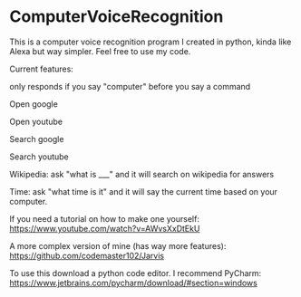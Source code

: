 # ComputerVoiceRecognition
 This is a computer voice recognition program I created in python, kinda like Alexa but way simpler.
 Feel free to use my code.
 
 Current features:
 
 only responds if you say "computer" before you say a command
 
 Open google
 
 Open youtube
 
 Search google
 
 Search youtube
 
 Wikipedia: ask "what is ___" and it will search on wikipedia for answers
 
 Time: ask "what time is it" and it will say the current time based on your computer.

If you need a tutorial on how to make one yourself: https://www.youtube.com/watch?v=AWvsXxDtEkU

A more complex version of mine (has way more features): https://github.com/codemaster102/Jarvis

To use this download a python code editor. I recommend PyCharm: https://www.jetbrains.com/pycharm/download/#section=windows
